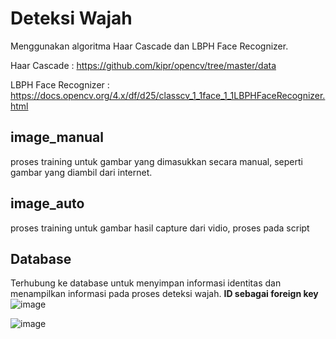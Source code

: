 # Deteksi Wajah
Menggunakan algoritma Haar Cascade dan LBPH Face Recognizer.

Haar Cascade : https://github.com/kipr/opencv/tree/master/data

LBPH Face Recognizer : https://docs.opencv.org/4.x/df/d25/classcv_1_1face_1_1LBPHFaceRecognizer.html

## image_manual
proses training untuk gambar yang dimasukkan secara manual, seperti gambar yang diambil dari internet.
## image_auto
proses training untuk gambar hasil capture dari vidio, proses pada script
## Database
Terhubung ke database untuk menyimpan informasi identitas dan menampilkan informasi pada proses deteksi wajah. **ID sebagai foreign key**
![image](https://github.com/adiwira09/face_detection/assets/61595879/863aa9df-6aa2-44fa-a7e6-6b2829193176)

![image](https://github.com/adiwira09/face_detection/assets/61595879/2fa7ae73-1c43-4d89-a7b0-bdf2571d605b)

